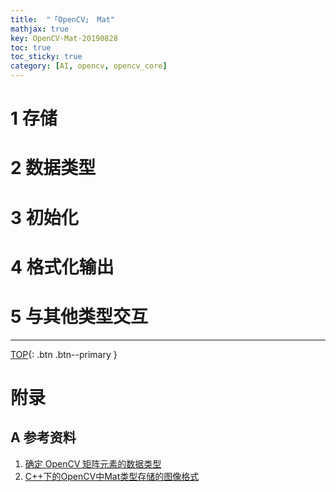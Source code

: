 ```yaml
---
title:  "「OpenCV」 Mat"
mathjax: true
key: OpenCV-Mat-20190828
toc: true
toc_sticky: true
category: [AI, opencv, opencv_core]
---
```

<span id='head'></span>  


<!--more-->


# 1 存储

# 2 数据类型

# 3 初始化

# 4 格式化输出

# 5 与其他类型交互


-------------------  
[TOP](#head){: .btn .btn--primary }


# 附录
## A 参考资料
1. [确定 OpenCV 矩阵元素的数据类型](https://www.jianshu.com/p/204f292937bb)     
1. [C++下的OpenCV中Mat类型存储的图像格式](https://segmentfault.com/a/1190000015653101)    
